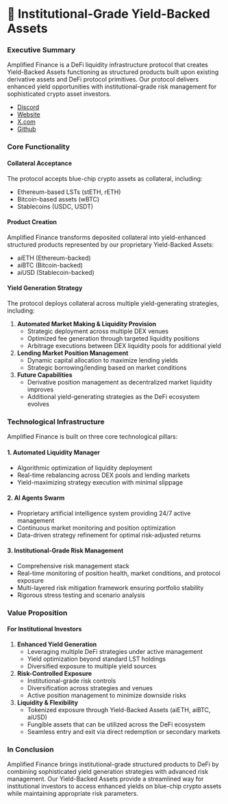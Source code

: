 # 👋 Institutional-Grade Yield-Backed Assets

### Executive Summary

Amplified Finance is a DeFi liquidity infrastructure protocol that creates Yield-Backed Assets functioning as structured products built upon existing derivative assets and DeFi protocol primitives. Our protocol delivers enhanced yield opportunities with institutional-grade risk management for sophisticated crypto asset investors.

* [Discord](https://discord.gg/sbtJqAdnA9)
* [Website](https://amplified.fi/)
* [X.com](https://x.com/Amplifiedfi)
* [Github](https://github.com/Amplifiedfi)

### Core Functionality

#### Collateral Acceptance

The protocol accepts blue-chip crypto assets as collateral, including:

* Ethereum-based LSTs (stETH, rETH)
* Bitcoin-based assets (wBTC)
* Stablecoins (USDC, USDT)

#### Product Creation

Amplified Finance transforms deposited collateral into yield-enhanced structured products represented by our proprietary Yield-Backed Assets:

* aiETH (Ethereum-backed)
* aiBTC (Bitcoin-backed)
* aiUSD (Stablecoin-backed)

#### Yield Generation Strategy

The protocol deploys collateral across multiple yield-generating strategies, including:

1. **Automated Market Making & Liquidity Provision**
   * Strategic deployment across multiple DEX venues
   * Optimized fee generation through targeted liquidity positions
   * Arbitrage executions between DEX liquidity pools for additional yield
2. **Lending Market Position Management**
   * Dynamic capital allocation to maximize lending yields
   * Strategic borrowing/lending based on market conditions
3. **Future Capabilities**
   * Derivative position management as decentralized market liquidity improves
   * Additional yield-generating strategies as the DeFi ecosystem evolves

### Technological Infrastructure

Amplified Finance is built on three core technological pillars:

#### 1. Automated Liquidity Manager

* Algorithmic optimization of liquidity deployment
* Real-time rebalancing across DEX pools and lending markets
* Yield-maximizing strategy execution with minimal slippage

#### 2. AI Agents Swarm

* Proprietary artificial intelligence system providing 24/7 active management
* Continuous market monitoring and position optimization
* Data-driven strategy refinement for optimal risk-adjusted returns

#### 3. Institutional-Grade Risk Management

* Comprehensive risk management stack
* Real-time monitoring of position health, market conditions, and protocol exposure
* Multi-layered risk mitigation framework ensuring portfolio stability
* Rigorous stress testing and scenario analysis

### Value Proposition

#### For Institutional Investors

1. **Enhanced Yield Generation**
   * Leveraging multiple DeFi strategies under active management
   * Yield optimization beyond standard LST holdings
   * Diversified exposure to multiple yield sources
2. **Risk-Controlled Exposure**
   * Institutional-grade risk controls
   * Diversification across strategies and venues
   * Active position management to minimize downside risks
3. **Liquidity & Flexibility**
   * Tokenized exposure through Yield-Backed Assets (aiETH, aiBTC, aiUSD)
   * Fungible assets that can be utilized across the DeFi ecosystem
   * Seamless entry and exit via direct redemption or secondary markets

### In Conclusion

Amplified Finance brings institutional-grade structured products to DeFi by combining sophisticated yield generation strategies with advanced risk management. Our Yield-Backed Assets provide a streamlined way for institutional investors to access enhanced yields on blue-chip crypto assets while maintaining appropriate risk parameters.

